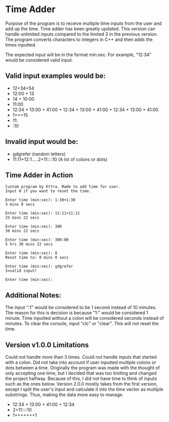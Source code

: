 # Time Adder
Purpose of the program is to receive multiple time inputs from the user and add up the time. Time adder has been greatly updated. This version can handle unlimited inputs compared to the limited 3 in the previous version. The program converts characters to integers in C++ and then adds the times inputted.

The expected input will be in the format min:sec. For example, "12:34" would be considered valid input.

**Valid input examples would be:**
------------------------------------------------
- 12+34+54
- 12:00 + 13
- 14 + 10:00
- 11:00
- 12:34 + 13:00 + 41:00 + 12:34 + 13:00 + 41:00 + 12:34 + 13:00 + 41:00
- 1+++15
- 11:
- :10

**Invalid input would be:**
------------------------------------------------
- gdgrefer (random letters)
- 11:11+12:1.....2+11::::10 (A lot of colons or dots)

**Time Adder in Action**
------------------------------------------------
```
Custom program by Kttra. Made to add time for user.
Input 0 if you want to reset the time.

Enter time (min:sec): 1:30+1:30
3 mins 0 secs

Enter time (min:sec): 11:11+11:11
25 mins 22 secs

Enter time (min:sec): 300
30 mins 22 secs

Enter time (min:sec): 300:00
5 hrs 30 mins 22 secs

Enter time (min:sec): 0
Reset time to: 0 mins 0 secs

Enter time (min:sec): gdgrefer
Invalid input!

Enter time (min:sec):
```

**Additional Notes:**
------------------------------------------------
The input ":1" would be considered to be 1 second instead of 10 minutes.
The reason for this is decision is because "1:" would be considered 1 minute.
Time inputted without a colon will be considered seconds instead of minutes. To clear the console, input "clc" or "clear". This will not reset the time.

**Version v1.0.0 Limitations**
------------------------------------------------
Could not handle more than 3 times. Could not handle inputs that started with a colon. Did not take into account if user inputted multiple colons or dots between a time. Originally the program was made with the thought of only accepting one time, but I decided that was too limiting and changed the project halfway. Because of this, I did not have time to think of inputs such as the ones below. Version 2.0.0 mostly takes from the first version, except I split the user's input and calculate it into the time vector as multiple substrings. Thus, making the data more easy to manage.
- 12:34 + 13:00 + 41:00 + 12:34
- 2+11::::10
- 1+++++++1
